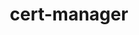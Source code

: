 ---
title: cert-manager
menu:
  product_voyager_{{ .version }}:
    identifier: cert-manager-guides
    name: cert-manager
    parent: guides
    weight: 200
menu_name: product_voyager_{{ .version }}
---